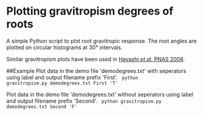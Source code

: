 Plotting gravitropism degrees of roots
==============================

A simple Python script to plot root gravitropic response. The root angles are plotted on circular histograms at 30° intervals. 

Similar gravitropism plots have been used in [Hayashi _et al._ PNAS 2008](http://www.pnas.org/content/105/14/5632.abstract).

##Example
Plot data in the demo file 'demodegrees.txt' with seperators using label and output filename prefix 'First'.
<code>
python gravitropism.py demodegrees.txt First 'T'
</code>

Plot data in the demo file 'demodegrees.txt' without seperators using label and output filename prefix 'Second'.
<code>
python gravitropism.py demodegrees.txt Second 'F'
</code>
